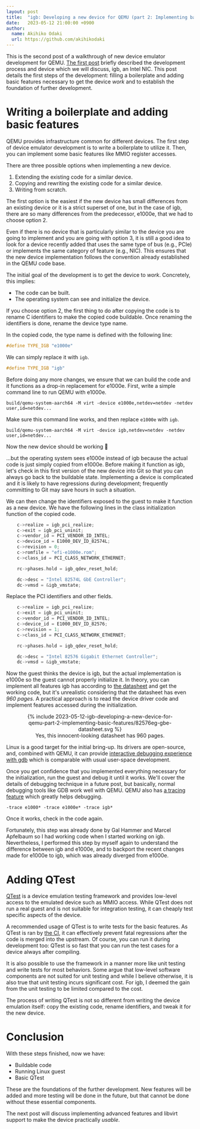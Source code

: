 ```yaml
---
layout: post
title:  "igb: Developing a new device for QEMU (part 2: Implementing basic features)"
date:   2023-05-12 21:00:00 +0900
author:
  name: Akihiko Odaki
  url: https://github.com/akihikodaki
---
```


This is the second post of a walkthrough of new device emulator development for
QEMU.
[The first post](/2023/05/06/igb-developing-a-new-device-for-qemu-part-1-introduction.html)
briefly described the development process and device which we will discuss, igb,
an Intel NIC. This post details the first steps of the development: filling a
boilerplate and adding basic features necessary to get the device _work_ and to
establish the foundation of further development.

# Writing a boilerplate and adding basic features

QEMU provides infrastructure common for different devices. The first step of 
device emulator development is to write a boilerplate to utilize it. Then, you
can implement some basic features like MMIO register accesses.

There are three possible options when implementing a new device.
1. Extending the existing code for a similar device.
2. Copying and rewriting the existing code for a similar device.
3. Writing from scratch.

The first option is the easiest if the new device has small differences from an
existing device or it is a strict superset of one, but in the case of igb, there
are so many differences from the predecessor, e1000e, that we had to choose
option 2.

Even if there is no device that is particularly similar to the device you are
going to implement and you are going with option 3, it is still a good idea to
look for a device recently added that uses the same type of bus (e.g., PCIe) or
implements the same category of feature (e.g., NIC). This ensures that the new
device implementation follows the convention already established in the QEMU
code base.

The initial goal of the development is to get the device to _work_. Concretely,
this implies:
- The code can be built.
- The operating system can see and initialize the device.

If you choose option 2, the first thing to do after copying the code is to
rename C identifiers to make the copied code buildable. Once renaming the
identifiers is done, rename the device type name.

In the copied code, the type name is defined with the following line:

~~~ C
#define TYPE_IGB "e1000e"
~~~

We can simply replace it with `igb`.

~~~ C
#define TYPE_IGB "igb"
~~~

Before doing any more changes, we ensure that we can build the code and it
functions as a drop-in replacement for e1000e. First, write a simple command
line to run QEMU with e1000e.

~~~ shell
build/qemu-system-aarch64 -M virt -device e1000e,netdev=netdev -netdev user,id=netdev...
~~~

Make sure this command line works, and then replace `e1000e` with `igb`.

~~~ shell
build/qemu-system-aarch64 -M virt -device igb,netdev=netdev -netdev user,id=netdev...
~~~

Now the new device should be working 🎉

...but the operating system sees e1000e instead of igb because the actual code
is just simply copied from e1000e. Before making it function as igb, let's
check in this first version of the new device into Git so that you can always go
back to the buildable state. Implementing a device is complicated and it is
likely to have regressions during development; frequently committing to Git may
save hours in such a situation.

We can then change the identifiers exposed to the guest to make it function as
a new device. We have the following lines in the class initialization function
of the copied code.

~~~ C
    c->realize = igb_pci_realize;
    c->exit = igb_pci_uninit;
    c->vendor_id = PCI_VENDOR_ID_INTEL;
    c->device_id = E1000_DEV_ID_82574L;
    c->revision = 0;
    c->romfile = "efi-e1000e.rom";
    c->class_id = PCI_CLASS_NETWORK_ETHERNET;

    rc->phases.hold = igb_qdev_reset_hold;

    dc->desc = "Intel 82574L GbE Controller";
    dc->vmsd = &igb_vmstate;
~~~

Replace the PCI identifiers and other fields.

~~~ C
    c->realize = igb_pci_realize;
    c->exit = igb_pci_uninit;
    c->vendor_id = PCI_VENDOR_ID_INTEL;
    c->device_id = E1000_DEV_ID_82576;
    c->revision = 1;
    c->class_id = PCI_CLASS_NETWORK_ETHERNET;

    rc->phases.hold = igb_qdev_reset_hold;

    dc->desc = "Intel 82576 Gigabit Ethernet Controller";
    dc->vmsd = &igb_vmstate;
~~~

Now the guest thinks the device is igb, but the actual implementation is e1000e
so the guest cannot properly initialize it. In theory, you can implement all
features igb has according to
[the datasheet](https://www.intel.com/content/dam/www/public/us/en/documents/datasheets/82576eg-gbe-datasheet.pdf)
and get the working code, but it's unrealistic considering that the datasheet
has even _960 pages_. A practical approach is to read the device driver code and
implement features accessed during the initialization.

<figure style="text-align: center">
{% include 2023-05-12-igb-developing-a-new-device-for-qemu-part-2-implementing-basic-features/82576eg-gbe-datasheet.svg %}
<figcaption>Yes, this innocent-looking datasheet has 960 pages.</figcaption>
</figure>

Linux is a good target for the initial bring-up. Its drivers are open-source,
and, combined with QEMU, it can provide
[interactive debugging experience with gdb](https://www.kernel.org/doc/html/v6.3/dev-tools/gdb-kernel-debugging.html)
which is comparable with usual user-space development.

Once you get confidence that you implemented everything necessary for the
initialization, run the guest and debug it until it works. We'll cover the
details of debugging technique in a future post, but basically, normal
debugging tools like GDB work well with QEMU. QEMU also has
[a tracing feature](https://www.qemu.org/docs/master/devel/tracing.html) which
greatly helps debugging.

~~~
-trace e1000* -trace e1000e* -trace igb*
~~~

Once it works, check in the code again.

Fortunately, this step was already done by Gal Hammer and Marcel Apfelbaum so I
had working code when I started working on igb. Nevertheless, I performed this
step by myself again to understand the difference between igb and e1000e, and
to backport the recent changes made for e1000e to igb, which was already
diverged from e1000e.

# Adding QTest

[QTest](https://www.qemu.org/docs/master/devel/qtest.html) is a device emulation
testing framework and provides low-level access to the emulated device such as
MMIO access. While QTest does not run a real guest and is not suitable for
integration testing, it can cheaply test specific aspects of the device.

A recommended usage of QTest is to write tests for the basic features. As QTest
is ran by [the CI](https://www.qemu.org/docs/master/devel/ci.html), it can
effectively prevent fatal regressions after the code is merged into the
upstream. Of course, you can run it during development too: QTest is so fast
that you can run the test cases for a device always after compiling.

It is also possible to use the framework in a manner more like unit testing and
write tests for most behaviors. Some argue that low-level software components
are not suited for unit testing and while I believe otherwise, it is also true
that unit testing incurs significant cost. For igb, I deemed the gain from the
unit testing to be limited compared to the cost.

The process of writing QTest is not so different from writing the device
emulation itself: copy the existing code, rename identifiers, and tweak it for
the new device.

# Conclusion

With these steps finished, now we have:
- Buildable code
- Running Linux guest
- Basic QTest

These are the foundations of the further development. New features will be added
and more testing will be done in the future, but that cannot be done without
these essential components.

The next post will discuss implementing advanced features and libvirt support
to make the device practically _usable_.
